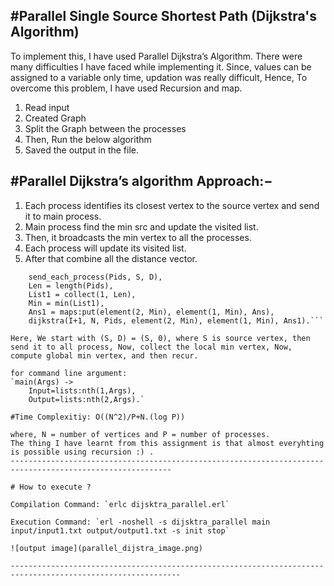 #Parallel Single Source Shortest Path (Dijkstra's Algorithm)
--------------------------------------------------------------------------------------

To implement this, I have used Parallel Dijkstra’s Algorithm. There were many difficulties I have faced while implementing it. Since, values can be assigned to a variable only time, updation was really difficult, Hence, To overcome this problem, I have used Recursion and map.

1. Read input
2. Created Graph
3. Split the Graph between the processes
4. Then, Run the below algorithm
5. Saved the output in the file.


#Parallel Dijkstra’s algorithm Approach:−
-----------------------------------------

1. Each process identifies its closest vertex to the source vertex and send it to main process.
2. Main process find the min src and update the visited list.
3. Then, it broadcasts the min vertex to all the processes.
4. Each process will update its visited list.
5. After that combine all the distance vector.

```dijkstra(I, N, Pids, S, D, Ans) ->
	send_each_process(Pids, S, D), 
	Len = length(Pids),
	List1 = collect(1, Len),
	Min = min(List1),
	Ans1 = maps:put(element(2, Min), element(1, Min), Ans),
	dijkstra(I+1, N, Pids, element(2, Min), element(1, Min), Ans1).```

Here, We start with (S, D) = (S, 0), where S is source vertex, then send it to all process, Now, collect the local min vertex, Now, compute global min vertex, and then recur. 

for command line argument:
`main(Args) ->
	Input=lists:nth(1,Args),
	Output=lists:nth(2,Args).`

#Time Complexitiy: O((N^2)/P+N.(log P))

where, N = number of vertices and P = number of processes.
The thing I have learnt from this assignment is that almost everyhting is possible using recursion :) .  
---------------------------------------------------------------------------------------------------------- 

# How to execute ?

Compilation Command: `erlc dijsktra_parallel.erl`

Execution Command: `erl -noshell -s dijsktra_parallel main input/input1.txt output/output1.txt -s init stop`

![output image](parallel_dijstra_image.png)

------------------------------------------------------------------------------------------------------------

